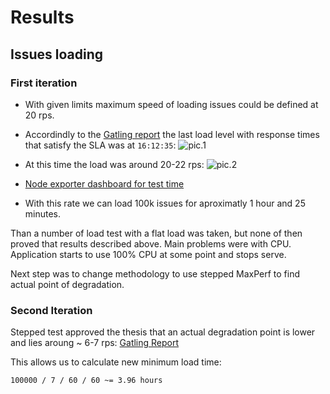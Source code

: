 # Results

## Issues loading

### First iteration

- With given limits maximum speed of loading issues could be defined at 20 rps.
- Accordindly to the [Gatling report](/youtrack/runsresults/issuegenerationtest-20240802141143532) the last load level with response times that satisfy the SLA was at `16:12:35`:
![pic.1](https://github.com/user-attachments/assets/cafc88b5-ad15-49be-a152-172d0b6771f1)

- At this time the load was around 20-22 rps:
![pic.2](https://github.com/user-attachments/assets/26ab5e90-fef3-4977-bb47-8674c58df0ac)

- [Node exporter dashboard for test time](http://ec2-35-181-160-56.eu-west-3.compute.amazonaws.com:3000/d/rYdddlPWk/node-exporter-full?orgId=1&from=1722607906000&to=1722608220000)

- With this rate we can load 100k issues for aproximatly 1 hour and 25 minutes.

Than a number of load test with a flat load was taken, but none of then proved that results described above. Main problems were with CPU. Application starts to use 100% CPU at some point and stops serve.

Next step was to change methodology to use stepped MaxPerf to find actual point of degradation.

### Second Iteration

Stepped test approved the thesis that an actual degradation point is lower and lies aroung ~ 6-7 rps: [Gatling Report](/youtrack/runsresults/issuegenerationtestmaxperf-20240802171440667/)



This allows us to calculate new minimum load time:

```text
100000 / 7 / 60 / 60 ~= 3.96 hours 
```
